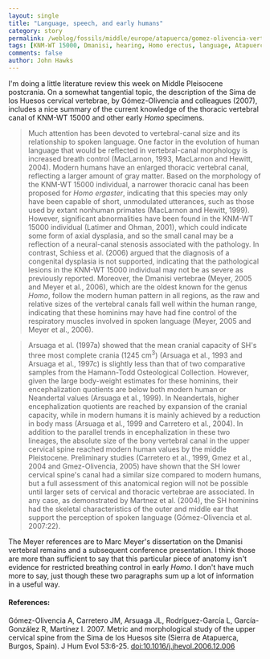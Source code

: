 ```yaml
---
layout: single 
title: "Language, speech, and early humans" 
category: story
permalink: /weblog/fossils/middle/europe/atapuerca/gomez-olivencia-vertebral-canal-comment-2009.html
tags: [KNM-WT 15000, Dmanisi, hearing, Homo erectus, language, Atapuerca] 
comments: false 
author: John Hawks 
---
```


I'm doing a little literature review this week on Middle Pleisocene postcrania. On a somewhat tangential topic, the description of the Sima de los Huesos cervical vertebrae, by G&oacute;mez-Olivencia and colleagues (2007), includes a nice summary of the current knowledge of the thoracic vertebral canal of KNM-WT 15000 and other early <i>Homo</i> specimens. 




<blockquote>Much attention has been devoted to vertebral-canal size and its relationship to spoken language. One factor in the evolution of human language that would be reflected in vertebral-canal morphology is increased breath control (MacLarnon, 1993, MacLarnon and Hewitt, 2004). Modern humans have an enlarged thoracic vertebral canal, reflecting a larger amount of gray matter. Based on the morphology of the KNM-WT 15000 individual, a narrower thoracic canal has been proposed for <i>Homo ergaster</i>, indicating that this species may only have been capable of short, unmodulated utterances, such as those used by extant nonhuman primates (MacLarnon and Hewitt, 1999). However, significant abnormalities have been found in the KNM-WT 15000 individual (Latimer and Ohman, 2001), which could indicate some form of axial dysplasia, and so the small canal may be a reflection of a neural-canal stenosis associated with the pathology. In contrast, Schiess et al. (2006) argued that the diagnosis of a congenital dysplasia is not supported, indicating that the pathological lesions in the KNM-WT 15000 individual may not be as severe as previously reported. Moreover, the Dmanisi vertebrae (Meyer, 2005 and Meyer et al., 2006), which are the oldest known for the genus <i>Homo</i>, follow the modern human pattern in all regions, as the raw and relative sizes of the vertebral canals fall well within the human range, indicating that these hominins may have had fine control of the respiratory muscles involved in spoken language (Meyer, 2005 and Meyer et al., 2006).</blockquote>

<blockquote>Arsuaga et al. (1997a) showed that the mean cranial capacity of SH's three most complete crania (1245 cm<sup>3</sup>) (Arsuaga et al., 1993 and Arsuaga et al., 1997c) is slightly less than that of two comparative samples from the Hamann-Todd Osteological Collection. However, given the large body-weight estimates for these hominins, their encephalization quotients are below both modern human or Neandertal values (Arsuaga et al., 1999). In Neandertals, higher encephalization quotients are reached by expansion of the cranial capacity, while in modern humans it is mainly achieved by a reduction in body mass (Arsuaga et al., 1999 and Carretero et al., 2004). In addition to the parallel trends in encephalization in these two lineages, the absolute size of the bony vertebral canal in the upper cervical spine reached modern human values by the middle Pleistocene. Preliminary studies (Carretero et al., 1999, Gmez et al., 2004 and Gmez-Olivencia, 2005) have shown that the SH lower cervical spine's canal had a similar size compared to modern humans, but a full assessment of this anatomical region will not be possible until larger sets of cervical and thoracic vertebrae are associated. In any case, as demonstrated by Martnez et al. (2004), the SH hominins had the skeletal characteristics of the outer and middle ear that support the perception of spoken language (G&oacute;mez-Olivencia et al. 2007:22).</blockquote>

The Meyer references are to Marc Meyer's dissertation on the Dmanisi vertebral remains and a subsequent conference presentation. I think those are more than sufficient to say that this particular piece of anatomy isn't evidence for restricted breathing control in early <i>Homo</i>. I don't have much more to say, just though these two paragraphs sum up a lot of information in a useful way. 

<h4>References:</h4>

<p class="cite">G&oacute;mez-Olivencia A, Carretero JM, Arsuaga JL, Rodr&iacute;guez-Garc&iacute;a L, Garc&iacute;a-Gonz&aacute;lez R, Mart&iacute;nez I. 2007. Metric and morphological study of the upper cervical spine from the Sima de los Huesos site (Sierra de Atapuerca, Burgos, Spain). J Hum Evol 53:6-25. <a href="http://dx.doi.org/10.1016/j.jhevol.2006.12.006">doi:10.1016/j.jhevol.2006.12.006</a></p>




